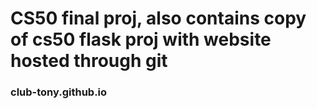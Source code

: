 # CS50 final proj, also contains copy of cs50 flask proj with website hosted through git

### club-tony.github.io
